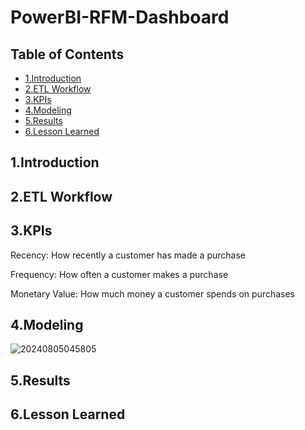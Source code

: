 # PowerBI-RFM-Dashboard
## Table of Contents
- [1.Introduction](#1.Introduction)
- [2.ETL Workflow](#2.ETL-Workflow)
- [3.KPIs](#3.KPIs)
- [4.Modeling](#4.Modeling)
- [5.Results](#5.Results)
- [6.Lesson Learned](#6.Lesson-Learned)
## 1.Introduction
## 2.ETL Workflow
## 3.KPIs
Recency: How recently a customer has made a purchase

Frequency: How often a customer makes a purchase

Monetary Value: How much money a customer spends on purchases
## 4.Modeling 
![20240805045805](https://github.com/user-attachments/assets/e1478b26-22b0-4c70-bf2a-afc59eca0cd3)
## 5.Results
## 6.Lesson Learned
